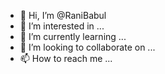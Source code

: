 - 👋 Hi, I’m @RaniBabul
- 👀 I’m interested in ...
- 🌱 I’m currently learning ...
- 💞️ I’m looking to collaborate on ...
- 📫 How to reach me ...

<!---
RaniBabul/RaniBabul is a ✨ special ✨ repository because its `README.md` (this file) appears on your GitHub profile.
You can click the Preview link to take a look at your changes.
--->
